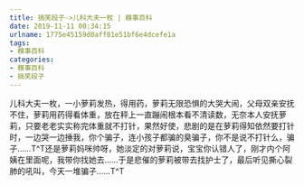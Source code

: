 ```yaml
---
title: 搞笑段子->儿科大夫一枚 | 糗事百科
date: 2019-11-11 00:34:15
urlname: 1775e45159d0aff81e51bf6e4dcefe1a
tags: 
- 糗事百科
categories:
- 糗事百科
- 搞笑段子
---
```

儿科大夫一枚，一小萝莉发热，得用药，萝莉无限恐惧的大哭大闹，父母双亲安抚不住，萝莉用药得看体重，放在秤上一直蹦闹根本看不清读数，无奈本人安抚萝莉，只要老老实实称完体重就不打针，果然好使，悲剧的是在萝莉得知依然要打针时，一边哭一边捶我，你个骗子，连小孩子都骗的臭骗子，你不是说不打针么，骗子……T^T还是萝莉妈咪帅呀，她淡定的对萝莉说，宝宝你认错人了，刚才内个阿姨在里面呢，我带你找她去……于是悲催的萝莉被带去找护士了，最后听见撕心裂肺的吼叫，今天一堆骗子……T^T


